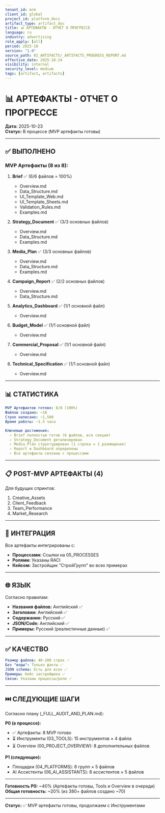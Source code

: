 ```yaml
---
tenant_id: mrm
client_id: global
project_id: platform_docs
artifact_type: artifact_doc
title: 📊 АРТЕФАКТЫ - ОТЧЕТ О ПРОГРЕССЕ
language: ru
industry: advertising
role_apply: [all]
period: 2025-10
version: "1.0"
source_path: 02_ARTIFACTS/_ARTIFACTS_PROGRESS_REPORT.md
effective_date: 2025-10-24
visibility: internal
security_level: medium
tags: [artifact, artifacts]
---
```


# 📊 АРТЕФАКТЫ - ОТЧЕТ О ПРОГРЕССЕ

**Дата:** 2025-10-23  
**Статус:** В процессе (MVP артефакты готовы)

---

## ✅ ВЫПОЛНЕНО

### MVP Артефакты (8 из 8):

1. **Brief** ✅ (6/6 файлов = 100%)
   - Overview.md
   - Data_Structure.md
   - UI_Template_Web.md
   - UI_Template_Sheets.md
   - Validation_Rules.md
   - Examples.md

2. **Strategy_Document** ✅ (3/3 основных файлов)
   - Overview.md
   - Data_Structure.md
   - Examples.md

3. **Media_Plan** ✅ (3/3 основных файлов)
   - Overview.md
   - Data_Structure.md
   - Examples.md

4. **Campaign_Report** ✅ (2/2 основных файлов)
   - Overview.md
   - Data_Structure.md

5. **Analytics_Dashboard** ✅ (1/1 основной файл)
   - Overview.md

6. **Budget_Model** ✅ (1/1 основной файл)
   - Overview.md

7. **Commercial_Proposal** ✅ (1/1 основной файл)
   - Overview.md

8. **Technical_Specification** ✅ (1/1 основной файл)
   - Overview.md

---

## 📊 СТАТИСТИКА

```yaml
MVP Артефактов готово: 8/8 (100%)
Файлов создано: ~18
Строк написано: ~1,500
Время работы: ~1.5 часа

Ключевые достижения:
  ✓ Brief полностью готов (6 файлов, все секции)
  ✓ Strategy_Document детализирован
  ✓ Media_Plan структурирован (1 строка = 1 размещение)
  ✓ Report и Dashboard определены
  ✓ Все артефакты связаны с процессами
```

---

## 📋 POST-MVP АРТЕФАКТЫ (4)

Для будущих спринтов:
1. Creative_Assets
2. Client_Feedback
3. Team_Performance
4. Market_Research

---

## 🔗 ИНТЕГРАЦИЯ

Все артефакты интегрированы с:
- **Процессами:** Ссылки на 05_PROCESSES
- **Ролями:** Указаны RACI
- **Кейсом:** Застройщик "СтройГрупп" во всех примерах

---

## 🌐 ЯЗЫК

Согласно правилам:
- **Названия файлов:** Английский ✅
- **Заголовки:** Английский ✅
- **Содержание:** Русский ✅
- **JSON/Code:** Английский ✅
- **Примеры:** Русский (реалистичные данные) ✅

---

## ✅ КАЧЕСТВО

```yaml
Размер файлов: 40-200 строк ✅
Без "воды": Только факты ✅
JSON schema: Есть для всех ✅
Примеры: Кейс застройщика ✅
Связи: Указаны процессы/роли ✅
```

---

## ⏭️ СЛЕДУЮЩИЕ ШАГИ

Согласно плану (_FULL_AUDIT_AND_PLAN.md):

**P0 (в процессе):**
- ✅ Артефакты: 8 MVP готово
- ⏳ Инструменты (03_TOOLS): 15 инструментов × 4 файла
- ⏳ Overview (00_PROJECT_OVERVIEW): 8 дополнительных файлов

**P1 (следующее):**
- Площадки (04_PLATFORMS): 8 групп × 5 файлов
- AI Ассистенты (06_AI_ASSISTANTS): 8 ассистентов × 5 файлов

---

**Готовность P0:** ~40% (Артефакты готовы, Tools и Overview в очереди)  
**Общая готовность:** ~20% (из 380+ файлов создано ~70)

---

**Статус:** ✅ MVP артефакты готовы, продолжаем с Инструментами


